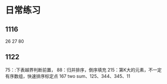 # 日常练习

## 1116
26
27
80

## 1122
75：:下表越界判断前置，
88：归并排序，倒序填充
215：第K大的元素，不一定有序数组，快速排序标定点
167 two sum、125、344、345、11